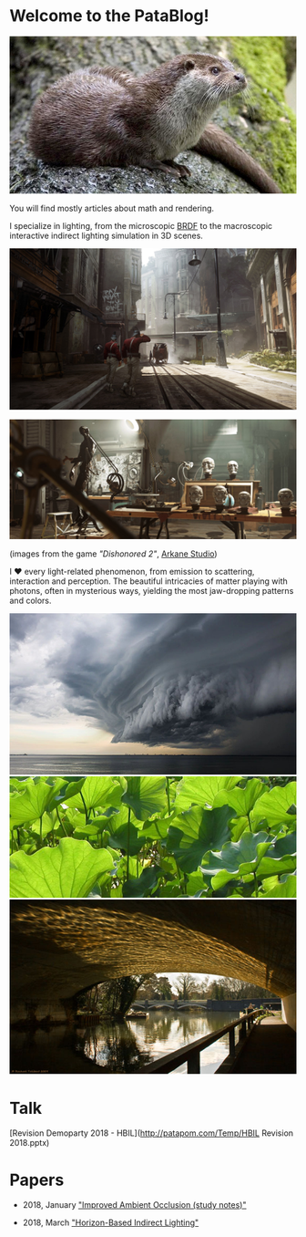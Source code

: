 ﻿# Welcome to the PataBlog!

![PataBlog.jpg](images/PataBlog.jpg)

You will find mostly articles about math and rendering.

I specialize in lighting, from the microscopic [BRDF](BRDF) to the macroscopic interactive indirect lighting simulation in 3D scenes.

![image](images/dishonored2.jpg)

![image](images/dishonored2_2.jpg)

(images from the game *"Dishonored 2"*, [Arkane Studio](https://www.arkane-studios.com/uk/index.php))


I :heart: every light-related phenomenon, from emission to scattering, interaction and perception. The beautiful intricacies of matter playing with photons, often in mysterious ways, yielding the most jaw-dropping patterns and colors.

![storm](images/Bio/Storm.jpg)
![leaf](images/Bio/Translucency.jpg)
![caustics](images/Bio/Caustics.jpg)


# Talk

[Revision Demoparty 2018 - HBIL](http://patapom.com/Temp/HBIL Revision 2018.pptx)


# Papers

* 2018, January ["Improved Ambient Occlusion (study notes)"](https://drive.google.com/file/d/1SyagcEVplIm2KkRD3WQYSO9O0Iyi1hfy/view?usp=sharing)

* 2018, March ["Horizon-Based Indirect Lighting"](https://drive.google.com/file/d/1fmceYuM5J2s8puNHZ9o4OF3YjqzIvmRR/view?usp=sharing)
